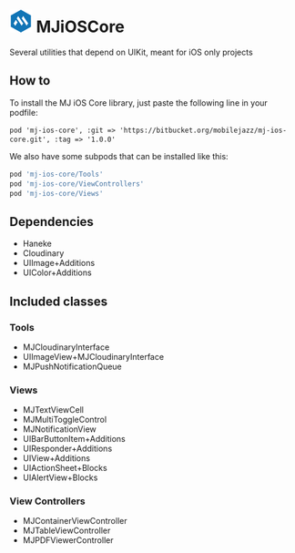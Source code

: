 # ![Mobile Jazz Badge](https://raw.githubusercontent.com/mobilejazz/metadata/master/images/icons/mj-40x40.png) MJiOSCore

Several utilities that depend on UIKit, meant for iOS only projects

## How to 

To install the MJ iOS Core library, just paste the following line in your podfile:
```
pod 'mj-ios-core', :git => 'https://bitbucket.org/mobilejazz/mj-ios-core.git', :tag => '1.0.0'
```

We also have some subpods that can be installed like this:
```ruby
pod 'mj-ios-core/Tools'
pod 'mj-ios-core/ViewControllers'
pod 'mj-ios-core/Views'
```

## Dependencies
- Haneke
- Cloudinary
- UIImage+Additions
- UIColor+Additions

## Included classes
### Tools
- MJCloudinaryInterface
- UIImageView+MJCloudinaryInterface
- MJPushNotificationQueue

### Views
- MJTextViewCell
- MJMultiToggleControl
- MJNotificationView
- UIBarButtonItem+Additions
- UIResponder+Additions
- UIView+Additions
- UIActionSheet+Blocks
- UIAlertView+Blocks

### View Controllers
- MJContainerViewController
- MJTableViewController
- MJPDFViewerController

